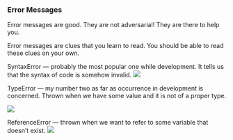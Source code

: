 ### Error Messages
Error messages are good. They are not adversarial! They are there to help you.

Error messages are clues that you learn to read. You should be able to read these clues on your own.

SyntaxError — probably the most popular one while development. It tells us that the syntax of code is somehow invalid.
![](https://miro.medium.com/max/676/1*bHYpkRC7C5HGKwaPslJ5IA.png)

TypeError — my number two as far as occurrence in development is concerned. Thrown when we have some value and it is not of a proper type.

![](https://miro.medium.com/max/866/1*aadFSicd8Hr8nIer_5bZsg.png)


ReferenceError — thrown when we want to refer to some variable that doesn’t exist.
![](https://miro.medium.com/max/828/1*bBC8TlPv5ouYsFxYxvKRzg.png)